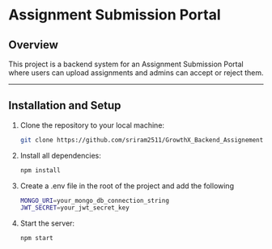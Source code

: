 # Assignment Submission Portal

## Overview

This project is a backend system for an Assignment Submission Portal where users can upload assignments and admins can accept or reject them.

---

## Installation and Setup

1. Clone the repository to your local machine:

   ```bash
   git clone https://github.com/sriram2511/GrowthX_Backend_Assignement.git
2. Install all dependencies:
    ```bash
    npm install
3. Create a .env file in the root of the project and add the following
   ```bash
   MONGO_URI=your_mongo_db_connection_string
   JWT_SECRET=your_jwt_secret_key
4. Start the server:
   ```bash
   npm start 

